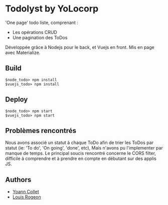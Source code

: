 # Todolyst by YoLocorp
'One page' todo liste, comprenant :
- Les opérations CRUD
- Une pagination des ToDos

Développée grâce à Nodejs pour le back, et Vuejs en front.
Mis en page avec Materialize.


## Build
```
$node_todo> npm install
$vuejs_todo> npm install
```

## Deploy
```
$node_todo> npm start
$vuejs_todo> npm start
```

## Problèmes rencontrés
Nous avons associé un statut à chaque ToDo afin de trier les ToDos par statut (ie: 'To do', 'On going', 'done', etc),
Mais n'avons pu l'implementer par manque de temps.
Le principal soucis rencontré concerne le CORS filter, difficile à comprendre et à prendre en compte en débutant sur des applis JS.


## Authors
* [Yoann Collet](https://github.com/YoannCollet)
* [Louis Rogeon](https://github.com/louis-rogeon)
